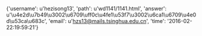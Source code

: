 {'username': u'hezisong13', 'path': u'wd1141/1141.html', 'answer': u'\u4e2d\u7b49\u3002\u6709\uff0c\u4fe1\u53f7\u3002\u6ca1\u6709\u4e0d\u53ca\u683c', 'email': u'hzs13@mails.tsinghua.edu.cn', 'time': '2016-02-22:19:59:21'}
